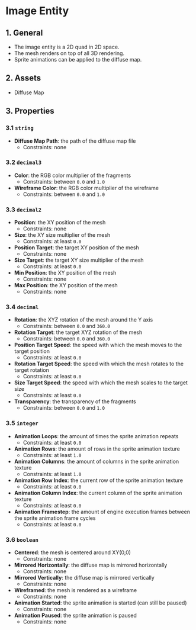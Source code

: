 # Image Entity

## 1. General

- The image entity is a 2D quad in 2D space.
- The mesh renders on top of all 3D rendering.
- Sprite animations can be applied to the diffuse map.

## 2. Assets

- Diffuse Map

## 3. Properties

### 3.1 `string`

- **Diffuse Map Path**: the path of the diffuse map file
  - Constraints: none

### 3.2 `decimal3`

- **Color**: the RGB color multiplier of the fragments
  - Constraints: between `0.0` and `1.0`
- **Wireframe Color**: the RGB color multiplier of the wireframe
  - Constraints: between `0.0` and `1.0`

### 3.3 `decimal2`

- **Position**: the XY position of the mesh
  - Constraints: none
- **Size**: the XY size multiplier of the mesh
  - Constraints: at least `0.0`
- **Position Target**: the target XY position of the mesh
  - Constraints: none
- **Size Target**: the target XY size multiplier of the mesh
  - Constraints: at least `0.0`
- **Min Position**: the XY position of the mesh
  - Constraints: none
- **Max Position**: the XY position of the mesh
  - Constraints: none

### 3.4 `decimal`

- **Rotation**: the XYZ rotation of the mesh around the Y axis
  - Constraints: between `0.0` and `360.0`
- **Rotation Target**: the target XYZ rotation of the mesh
  - Constraints: between `0.0` and `360.0`
- **Position Target Speed**: the speed with which the mesh moves to the target position
  - Constraints: at least `0.0`
- **Rotation Target Speed**: the speed with which the mesh rotates to the target rotation
  - Constraints: at least `0.0`
- **Size Target Speed**: the speed with which the mesh scales to the target size
  - Constraints: at least `0.0`
- **Transparency**: the transparency of the fragments
  - Constraints: between `0.0` and `1.0`

### 3.5 `integer`

- **Animation Loops**: the amount of times the sprite animation repeats
  - Constraints: at least `0.0`
- **Animation Rows**: the amount of rows in the sprite animation texture
  - Constraints: at least `1.0`
- **Animation Columns**: the amount of columns in the sprite animation texture
  - Constraints: at least `1.0`
- **Animation Row Index**: the current row of the sprite animation texture
  - Constraints: at least `0.0`
- **Animation Column Index**: the current column of the sprite animation texture
  - Constraints: at least `0.0`
- **Animation Framestep**: the amount of engine execution frames between the sprite animation frame cycles
  - Constraints: at least `0.0`

### 3.6 `boolean`

- **Centered**: the mesh is centered around XY(0,0)
  - Constraints: none
- **Mirrored Horizontally**: the diffuse map is mirrored horizontally
  - Constraints: none
- **Mirrored Vertically**: the diffuse map is mirrored vertically
  - Constraints: none
- **Wireframed**: the mesh is rendered as a wireframe
  - Constraints: none
- **Animation Started**: the sprite animation is started (can still be paused)
  - Constraints: none
- **Animation Paused**: the sprite animation is paused
  - Constraints: none
